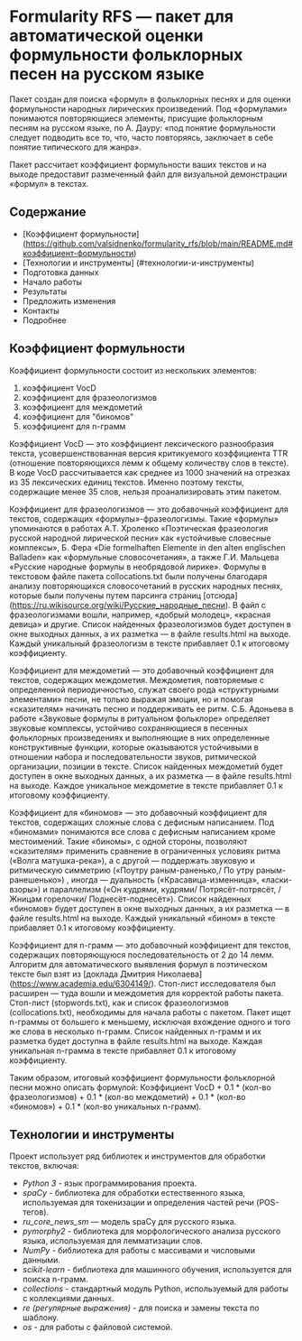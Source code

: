 
# Formularity RFS — пакет для автоматической оценки формульности фольклорных песен на русском языке

Пакет создан для поиска «формул» в фольклорных песнях и для оценки формульности народных лирических произведений. Под «формулами» понимаются повторяющиеся элементы, присущие фольклорным песням на русском языке, по А. Дауру: «под понятие формульности следует подводить все то, что, часто повторяясь, заключает в себе понятие типического для жанра». 

Пакет рассчитает коэффициент формульности ваших текстов и на выходе предоставит размеченный файл для визуальной демонстрации «формул» в текстах.

## Содержание
- [Коэффициент формульности] (https://github.com/valsidnenko/formularity_rfs/blob/main/README.md#коэффициент-формульности)
- [Технологии и инструменты] (#технологии-и-инструменты)
- Подготовка данных
- Начало работы
- Результаты
- Предложить изменения
- Контакты
- Подробнее

## Коэффициент формульности

Коэффициент формульности состоит из нескольких элементов: 
1) коэффициент VocD 
2) коэффициент для фразеологизмов
3) коэффициент для междометий
4) коэффициент для "биномов"
5) коэффициент для n-грамм

Коэффициент VocD — это коэффициент лексического разнообразия текста, усовершенствованная версия критикуемого коэффициента TTR (отношение повторяющихся лемм к общему количеству слов в тексте). В коде VocD рассчитывается как среднее из 1000 значений на отрезках из 35 лексических единиц текстов. Именно поэтому тексты, содержащие менее 35 слов, нельзя проанализировать этим пакетом.

Коэффициент для фразеологизмов — это добавочный коэффициент для текстов, содержащих «формулы»-фразеологизмы. Такие «формулы» упоминаются в работах А.Т. Хроленко «Поэтическая фразеология русской народ­ной лирической песни» как «устойчивые словесные комплексы», Б. Фера «Die formelhaften Elemente in den alten englischen Balladen» как «формульные словосочетания», а также Г.И. Мальцева «Русские народные формулы в необрядовой лирике». Формулы в текстовом файле пакета collocations.txt были получены благодаря анализу повторяющихся словосочетаний в русских народных песнях, которые были получены путем парсинга страниц [отсюда] (https://ru.wikisource.org/wiki/Русские_народные_песни). В файл с фразеологизмами вошли, например, «добрый молодец», «красная девица» и другие. Список найденных фразеологизмов будет доступен в окне выходных данных, а их разметка — в файле results.html на выходе. Каждый уникальный фразеологизм в тексте прибавляет 0.1 к итоговому коэффициенту.

Коэффициент для междометий — это добавочный коэффициент для текстов, содержащих междометия. Междометия, повторяемые с определенной периодичностью, служат своего рода «структурными элементами» песни, не только выражая эмоции, но и помогая «сказителям» начинать песню и поддерживать ее ритм. С.Б. Адоньева в работе «Звуковые формулы в ритуальном фольклоре» определяет звуковые комплексы, устойчиво сохраняющиеся в песенных фольклорных произведениях и выполняющие в них определенные конструктивные функции, которые оказываются устойчивыми в отношении набора и последовательности звуков, ритмической организации, позиции в тексте. Список найденных междометий будет доступен в окне выходных данных, а их разметка — в файле results.html на выходе. Каждое уникальное междометие в тексте прибавляет 0.1 к итоговому коэффициенту.

Коэффициент для «биномов» — это добавочный коэффициент для текстов, содержащих сложные слова с дефисным написанием. Под «биномами» понимаются все слова с дефисным написанием кроме местоимений. Такие «биномы», с одной стороны, позволяют «сказителям» применить сравнение в ограниченных условиях ритма («Волга матушка-река»), а с другой — поддержать звуковую и ритмическую симметрию («Поутру раным-раненько,/ По утру раным-ранешенько») , иногда — дуальность («Красавица-изменница», «ласки-взоры») и параллелизм («Он кудрями, кудрями/ Потрясёт-потрясёт, / Жницам горелочки/ Поднесёт-поднесёт»). Список найденных «биномов» будет доступен в окне выходных данных, а их разметка — в файле results.html на выходе. Каждый уникальный «бином» в тексте прибавляет 0.1 к итоговому коэффициенту. 

Коэффициент для n-грамм — это добавочный коэффициент для текстов, содержащих повторяющуюся последовательность от 2 до 14 лемм. Алгоритм для автоматического выявления формул в поэтическом тексте был взят из [доклада Дмитрия Николаева] (https://www.academia.edu/6304149/). Стоп-лист исследователя был расширен — туда вошли и междометия для корректой работы пакета. Стоп-лист (stopwords.txt), как и список фразеологизмов (collocations.txt), необходимы для начала работы с пакетом. Пакет ищет n-граммы от большего к меньшему, исключая вхождение одного и того же слова в несколько n-грамм. Список найденных n-грамм и их разметка будет доступна в файле results.html на выходе. Каждая уникальная n-грамма в тексте прибавляет 0.1 к итоговому коэффициенту. 

Таким образом, итоговый коэффициент формульности фольклорной песни можно описать формулой: Коэффициент VocD + 0.1 * (кол-во фразеологизмов) + 0.1 * (кол-во междометий) + 0.1 * (кол-во «биномов») + 0.1 * (кол-во уникальных n-грамм).

## Технологии и инструменты

Проект использует ряд библиотек и инструментов для обработки текстов, включая:

- *Python 3* - язык программирования проекта.
- *spaCy* - библиотека для обработки естественного языка, используемая для токенизации и определения частей речи (POS-тегов).
- *ru_core_news_sm* — модель spaCy для русского языка.
- *pymorphy2* - библиотека для морфологического анализа русского языка, используемая для лемматизации слов.
- *NumPy* - библиотека для работы с массивами и числовыми данными.
- *scikit-learn* - библиотека для машинного обучения, используется для поиска n-грамм.
- *collections* - стандартный модуль Python, используемый для работы с коллекциями данных.
- *re (регулярные выражения)* - для поиска и замены текста по шаблону.
- *os* - для работы с файловой системой.
